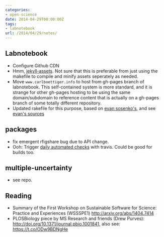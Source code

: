 ```yaml
---
categories:
- open-science
date: 2014-04-29T00:00:00Z
tags:
- labnotebook
url: /2014/04/29/notes/
---
```


Labnotebook
-----------

- Configure Github CDN
- Hmm, [jekyll-assets](https://github.com/ixti/jekyll-assets). Not sure that this is preferable from just using the makefile to compile and minify assets seperately as needed.
- Move `www.carlboettiger.info` to host from gh-pages branch of labnotebook. This self-contained system is more standard, and it is strange for other gh-pages hosting to be using the same domain/subdomain to reference content that is actually on a gh-pages branch of some totally different repository.
- Updated rakefile for this purpose, based on [evan sosenko's](http://evansosenko.com/posts/automatic-publishing-github-pages-travis-ci/), and see [evan's sources](https://github.com/razor-x/evansosenko.com)

packages
--------

- fix emergent rfigshare bug due to API change.
- Ooh: Trigger [daily automated checks](https://github.com/philou/daily-travis) with travis. Could be good for builds too.


multiple-uncertainty
-------------------

- see repo.



Reading
-------

- Summary of the First Workshop on Sustainable Software for Science: Practice and Experiences (WSSSPE1) http://arxiv.org/abs/1404.7414
- PLOSBiology piece by MS Research and friends (Drew Purves): http://doi.org/10.1371/journal.pbio.1001841, also see: https://t.co/ODw9BDNgHe

